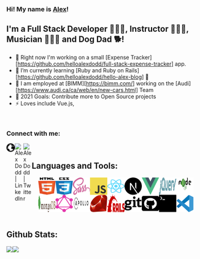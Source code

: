 ### Hi! My name is [Alex][website]!

## I'm a Full Stack Developer 👨🏻‍💻, Instructor 👨🏻‍🏫, Musician 👨🏻‍🎤 and Dog Dad 🐕!

- 🚧 Right now I'm working on a small [Expense Tracker][https://github.com/helloalexdodd/full-stack-expense-tracker] app.
- 🌱 I’m currently learning [Ruby and Ruby on Rails][https://github.com/helloalexdodd/hello-alex-blog] 💎
- 🔭 I am employed at [BIMM][https://bimm.com/] working on the [Audi][https://www.audi.ca/ca/web/en/new-cars.html] Team
- 🥅 2021 Goals: Contribute more to Open Source projects
- ⚡ Loves include Vue.js,

<br/>

### Connect with me:

[<img align="left" alt="alexdodd.com" width="22px" src="https://raw.githubusercontent.com/iconic/open-iconic/master/svg/globe.svg" />][website]
[<img align="left" alt="Alex Dodd | LinkedIn" width="22px" src="https://cdn.jsdelivr.net/npm/simple-icons@v3/icons/linkedin.svg" />][linkedin]
[<img align="left" alt="Alex Dodd | Twitter" width="22px" src="https://cdn.jsdelivr.net/npm/simple-icons@v3/icons/twitter.svg" />][twitter]

<br/>

## Languages and Tools:

<div style="display: flex; flex-wrap: wrap; justify-content: center;">
  <img width="45px" height="45px" src="./icons/html5.svg" alt="HTML5">
  <img width="45px" height="45px" src="./icons/css3.svg" alt="CSS3">
  <img width="45px" height="45px" src="./icons/sass.svg" alt="SCSS">
  <img width="45px" height="45px" src="./icons/js.svg" alt="JavaScript">
  <img width="45px" height="45px" src="./icons/react.svg" alt="React.js">
  <img width="45px" height="45px" src="./icons/nextjs.svg" alt="Next.js">
  <img width="45px" height="45px" src="./icons/vuejs.svg" alt="Vue.js">
  <img width="45px" height="45px" src="./icons/jquery.svg" alt="jQuery">
  <img width="45px" height="45px" src="./icons/node.svg" alt="Node.js">
  <img width="45px" height="45px" src="./icons/mongodb.svg" alt="MongoDB">
  <img width="45px" height="45px" src="./icons/graphql.svg" alt="HTML5">
  <img width="45px" height="45px" src="./icons/apollo.svg" alt="HTML5">
  <img width="45px" height="45px" src="./icons/ruby.svg" alt="HTML5">
  <img width="45px" height="45px" src="./icons/rails.svg" alt="HTML5">
  <img width="45px" height="45px" src="./icons/git.svg" alt="git">
  <img width="45px" height="45px" src="./icons/github.svg" alt="GitHub">
  <img width="45px" height="45px" src="./icons/terminal.svg" alt="terminal">
  <img width="45px" height="45px" src="./icons/visual-studio-code.svg" alt="Visual Studio Code">
</div>

<br />

## Github Stats:

<div align="center">
  <div style="display: flex;">
    <img src="https://github-readme-stats.vercel.app/api?username=helloalexdodd&count_private=true&show_icons=true&hide=stars,issues" style="vertical-align: top;" />
    <img src="https://github-readme-stats.vercel.app/api/top-langs/?username=helloalexdodd&langs_count=5&layout=compact" />
  </div>
</div>

[website]: https://alexdodd.ca
[linkedin]: https://linkedin.com/in/helloalexdodd
[twitter]: https://twitter.com/helloalexdodd
